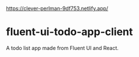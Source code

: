https://clever-perlman-9df753.netlify.app/
# fluent-ui-todo-app-client
A todo list app made from Fluent UI and React.
